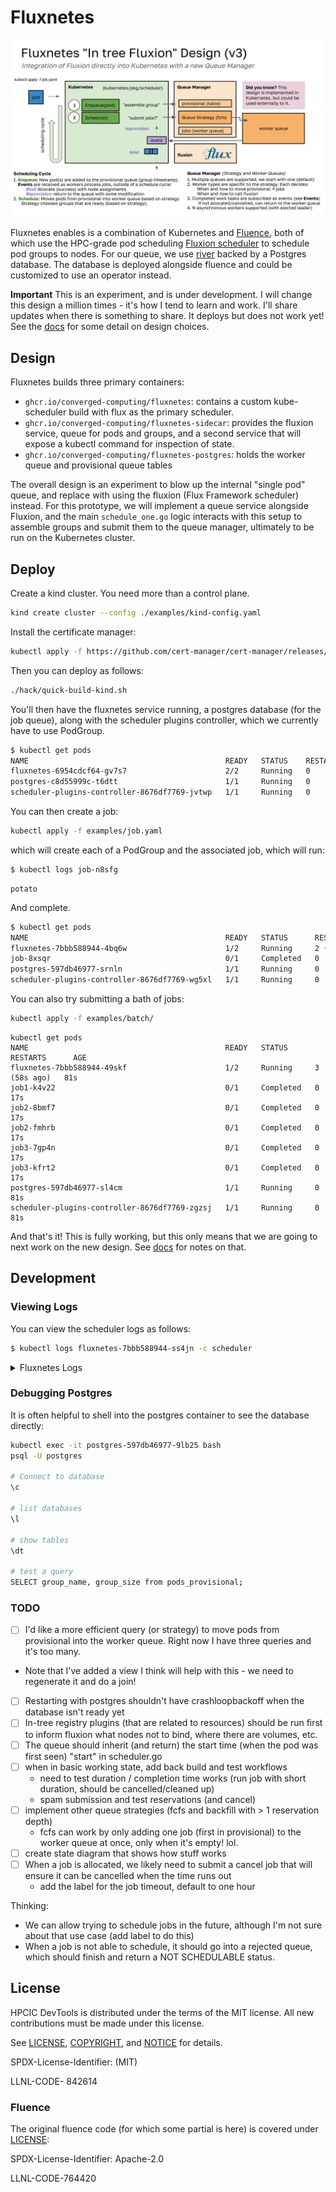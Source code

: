 # Fluxnetes

![docs/images/fluxnetes.png](docs/images/fluxnetes.png)

Fluxnetes enables is a combination of Kubernetes and [Fluence](https://github.com/flux-framework/flux-k8s), both of which use the HPC-grade pod scheduling [Fluxion scheduler](https://github.com/flux-framework/flux-sched) to schedule pod groups to nodes. For our queue, we use [river](https://riverqueue.com/docs) backed by a Postgres database. The database is deployed alongside fluence and could be customized to use an operator instead.

**Important** This is an experiment, and is under development. I will change this design a million times - it's how I tend to learn and work. I'll share updates when there is something to share. It deploys but does not work yet!
See the [docs](docs) for some detail on design choices.

## Design

Fluxnetes builds three primary containers:

 - `ghcr.io/converged-computing/fluxnetes`: contains a custom kube-scheduler build with flux as the primary scheduler.
 - `ghcr.io/converged-computing/fluxnetes-sidecar`: provides the fluxion service, queue for pods and groups, and a second service that will expose a kubectl command for inspection of state.
 - `ghcr.io/converged-computing/fluxnetes-postgres`: holds the worker queue and provisional queue tables

The overall design is an experiment to blow up the internal "single pod" queue, and replace with using the fluxion (Flux Framework scheduler) instead. For this prototype, we will implement a queue service alongside Fluxion, and the main `schedule_one.go` logic interacts with this setup to assemble groups and submit them to the queue manager, ultimately to be run on the Kubernetes cluster. 

## Deploy

Create a kind cluster. You need more than a control plane.

```bash
kind create cluster --config ./examples/kind-config.yaml
```

Install the certificate manager:

```bash
kubectl apply -f https://github.com/cert-manager/cert-manager/releases/download/v1.13.1/cert-manager.yaml
```

Then you can deploy as follows:

```bash
./hack/quick-build-kind.sh
```
You'll then have the fluxnetes service running, a postgres database (for the job queue), along with the scheduler plugins controller, which we
currently have to use PodGroup.

```bash
$ kubectl get pods
NAME                                            READY   STATUS    RESTARTS   AGE
fluxnetes-6954cdcf64-gv7s7                      2/2     Running   0          87s
postgres-c8d55999c-t6dtt                        1/1     Running   0          87s
scheduler-plugins-controller-8676df7769-jvtwp   1/1     Running   0          87s
```

You can then create a job:

```bash
kubectl apply -f examples/job.yaml
```

which will create each of a PodGroup and the associated job, which will run:

```bash
$ kubectl logs job-n8sfg 
```
```console
potato
```

And complete.

```bash
$ kubectl get pods
NAME                                            READY   STATUS      RESTARTS      AGE
fluxnetes-7bbb588944-4bq6w                      1/2     Running     2 (20m ago)   21m
job-8xsqr                                       0/1     Completed   0             19m
postgres-597db46977-srnln                       1/1     Running     0             21m
scheduler-plugins-controller-8676df7769-wg5xl   1/1     Running     0             21m
```

You can also try submitting a bath of jobs:

```bash
kubectl apply -f examples/batch/
```
```console
kubectl get pods
NAME                                            READY   STATUS      RESTARTS      AGE
fluxnetes-7bbb588944-49skf                      1/2     Running     3 (58s ago)   81s
job1-k4v22                                      0/1     Completed   0             17s
job2-8bmf7                                      0/1     Completed   0             17s
job2-fmhrb                                      0/1     Completed   0             17s
job3-7gp4n                                      0/1     Completed   0             17s
job3-kfrt2                                      0/1     Completed   0             17s
postgres-597db46977-sl4cm                       1/1     Running     0             81s
scheduler-plugins-controller-8676df7769-zgzsj   1/1     Running     0             81s
```

And that's it! This is fully working, but this only means that we are going to next work on the new design.
See [docs](docs) for notes on that.

## Development

### Viewing Logs

You can view the scheduler logs as follows:

```bash
$ kubectl logs fluxnetes-7bbb588944-ss4jn -c scheduler
```

<details>

<summary>Fluxnetes Logs</summary>

```console
I0730 01:51:17.791122       1 serving.go:386] Generated self-signed cert in-memory
W0730 01:51:17.795420       1 client_config.go:659] Neither --kubeconfig nor --master was specified.  Using the inClusterConfig.  This might not work.
I0730 01:51:19.965133       1 server.go:154] "Starting Kubernetes Scheduler" version="v0.0.0-master+$Format:%H$"
I0730 01:51:19.965205       1 server.go:156] "Golang settings" GOGC="" GOMAXPROCS="" GOTRACEBACK=""
I0730 01:51:19.973277       1 secure_serving.go:213] Serving securely on [::]:10259
I0730 01:51:19.973402       1 requestheader_controller.go:172] Starting RequestHeaderAuthRequestController
I0730 01:51:19.973485       1 shared_informer.go:313] Waiting for caches to sync for RequestHeaderAuthRequestController
I0730 01:51:19.973702       1 tlsconfig.go:243] "Starting DynamicServingCertificateController"
I0730 01:51:19.975425       1 configmap_cafile_content.go:205] "Starting controller" name="client-ca::kube-system::extension-apiserver-authentication::client-ca-file"
I0730 01:51:19.975539       1 shared_informer.go:313] Waiting for caches to sync for client-ca::kube-system::extension-apiserver-authentication::client-ca-file
I0730 01:51:19.975596       1 configmap_cafile_content.go:205] "Starting controller" name="client-ca::kube-system::extension-apiserver-authentication::requestheader-client-ca-file"
I0730 01:51:19.975628       1 shared_informer.go:313] Waiting for caches to sync for client-ca::kube-system::extension-apiserver-authentication::requestheader-client-ca-file
I0730 01:51:20.073842       1 shared_informer.go:320] Caches are synced for RequestHeaderAuthRequestController
I0730 01:51:20.073943       1 scheduler.go:464] "[FLUXNETES]" Starting="queue"
I0730 01:51:20.075687       1 shared_informer.go:320] Caches are synced for client-ca::kube-system::extension-apiserver-authentication::client-ca-file
I0730 01:51:20.076874       1 shared_informer.go:320] Caches are synced for client-ca::kube-system::extension-apiserver-authentication::requestheader-client-ca-file
I0730 01:51:20.183696       1 client.go:773] "River client started" id="Fluxnetes" client_id="fluxnetes-7bbb588944-4bq6w_2024_07_30T01_51_20_074419"
I0730 01:51:25.184220       1 producer.go:541] "producer: Heartbeat" id="Fluxnetes" num_completed_jobs=0 num_jobs_running=0 queue="default"
I0730 01:51:30.184836       1 producer.go:541] "producer: Heartbeat" id="Fluxnetes" num_completed_jobs=0 num_jobs_running=0 queue="default"
...
I0730 01:52:10.183816       1 producer.go:541] "producer: Heartbeat" id="Fluxnetes" num_completed_jobs=0 num_jobs_running=0 queue="default"
I0730 01:52:13.277200       1 queue.go:131] Pod job-8xsqr has Group job (1) created at 2024-07-30 01:52:13 +0000 UTC
E0730 01:52:13.277836       1 provisional.go:58] Did not find pod job-8xsqr in group &{job %!s(int32=1) 2024-07-30 01:52:13 +0000 UTC} in table
I0730 01:52:13.286840       1 provisional.go:89] GROUP NAMES [job]
I0730 01:52:13.286890       1 provisional.go:112] GET select group_name, group_size, podspec from pods_provisional where group_name in ('job');
I0730 01:52:13.288115       1 provisional.go:98] DELETE delete from pods_provisional where group_name in ('job');
I0730 01:52:13.298948       1 queue.go:156] [Fluxnetes] Schedule inserted 1 jobs
I0730 01:52:13.334900       1 workers.go:54] [WORKER] JobStatus Running for group job
I0730 01:52:13.335322       1 resources.go:79] [Jobspec] Pod spec: CPU 1, memory 0, GPU 0, storage 0
I0730 01:52:13.335354       1 workers.go:67] Prepared pod jobspec id:"job"  container:"job"  cpu:1
I0730 01:52:13.349266       1 workers.go:96] Fluxion response %spodID:"job"  nodelist:{nodeID:"kind-worker"  tasks:1}  jobID:1
I0730 01:52:13.382286       1 workers.go:128] [Fluxnetes] nodes allocated kind-worker for flux job id 0
I0730 01:52:13.470426       1 scheduler.go:501] Got job with state completed and nodes: [kind-worker]
I0730 01:52:13.471628       1 scheduler.go:548] Pod {{ } {job-8xsqr job- default  79cb0091-beb0-4093-b97d-f473f4729efa 16335
...
I0730 01:52:15.184586       1 producer.go:541] "producer: Heartbeat" id="Fluxnetes" num_completed_jobs=1 num_jobs_running=0 queue="default"
```

</details>

### Debugging Postgres

It is often helpful to shell into the postgres container to see the database directly:

```bash
kubectl exec -it postgres-597db46977-9lb25 bash
psql -U postgres

# Connect to database 
\c

# list databases
\l

# show tables
\dt

# test a query
SELECT group_name, group_size from pods_provisional;
```

### TODO

- [ ] I'd like a more efficient query (or strategy) to move pods from provisional into the worker queue. Right now I have three queries and it's too many.
 - Note that I've added a view I think will help with this - we need to regenerate it and do a join!
- [ ] Restarting with postgres shouldn't have crashloopbackoff when the database isn't ready yet
- [ ] In-tree registry plugins (that are related to resources) should be run first to inform fluxion what nodes not to bind, where there are volumes, etc.
- [ ] The queue should inherit (and return) the start time (when the pod was first seen) "start" in scheduler.go
- [ ] when in basic working state, add back build and test workflows
  - need to test duration / completion time works (run job with short duration, should be cancelled/cleaned up)
  - spam submission and test reservations (and cancel)
- [ ] implement other queue strategies (fcfs and backfill with > 1 reservation depth)
  - fcfs can work by only adding one job (first in provisional) to the worker queue at once, only when it's empty! lol.
- [ ] create state diagram that shows how stuff works
- [ ] When a job is allocated, we likely need to submit a cancel job that will ensure it can be cancelled when the time runs out
  - add the label for the job timeout, default to one hour

Thinking:

- We can allow trying to schedule jobs in the future, although I'm not sure about that use case (add label to do this)
- When a job is not able to schedule, it should go into a rejected queue, which should finish and return a NOT SCHEDULABLE status.

## License

HPCIC DevTools is distributed under the terms of the MIT license.
All new contributions must be made under this license.

See [LICENSE](https://github.com/converged-computing/cloud-select/blob/main/LICENSE),
[COPYRIGHT](https://github.com/converged-computing/cloud-select/blob/main/COPYRIGHT), and
[NOTICE](https://github.com/converged-computing/cloud-select/blob/main/NOTICE) for details.

SPDX-License-Identifier: (MIT)

LLNL-CODE- 842614

### Fluence

The original fluence code (for which some partial is here) is covered under [LICENSE](.github/LICENSE.fluence):

SPDX-License-Identifier: Apache-2.0

LLNL-CODE-764420